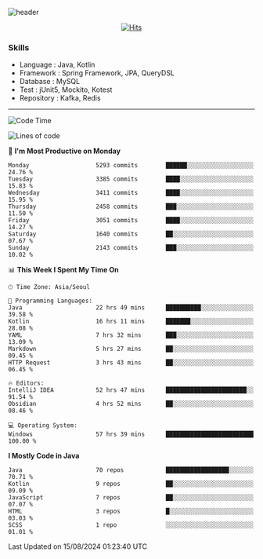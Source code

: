 <!-- Github Profile Readme로 프로필 꾸미기 : https://zzsza.github.io/development/2020/07/10/make-github-profile-readme/ -->

<!-- github theme -->
  <!-- 
    ![header](https://capsule-render.vercel.app/api?type=slice&color=e0f0e3&height=150&section=header&text=beasy&fontSize=45)
  -->
  ![header](https://capsule-render.vercel.app/api?type=soft&color=e0f0e3&height=150&section=header&text=Choi-YongSeok&fontSize=55&animation=twinkling)


<!-- hits count : https://hits.seeyoufarm.com/ -->
<div align=center>
    
  [![Hits](https://hits.seeyoufarm.com/api/count/incr/badge.svg?url=https%3A%2F%2Fgithub.com%2Fchoi-ys&count_bg=%2379C83D&title_bg=%23555555&icon=&icon_color=%23E7E7E7&title=hits&edge_flat=false)](https://hits.seeyoufarm.com)

</div>


<!-- Committed Top Lang -->
<div align=center>
</div>


### Skills
 - Language : Java, Kotlin
 - Framework : Spring Framework, JPA, QueryDSL
 - Database : MySQL
 - Test : jUnit5, Mockito, Kotest
 - Repository : Kafka, Redis

---

<!--START_SECTION:waka-->
![Code Time](http://img.shields.io/badge/Code%20Time-4%2C331%20hrs%207%20mins-blue)

![Lines of code](https://img.shields.io/badge/From%20Hello%20World%20I%27ve%20Written-14.9%20million%20lines%20of%20code-blue)

📅 **I'm Most Productive on Monday** 

```text
Monday                   5293 commits        ██████░░░░░░░░░░░░░░░░░░░   24.76 % 
Tuesday                  3385 commits        ████░░░░░░░░░░░░░░░░░░░░░   15.83 % 
Wednesday                3411 commits        ████░░░░░░░░░░░░░░░░░░░░░   15.95 % 
Thursday                 2458 commits        ███░░░░░░░░░░░░░░░░░░░░░░   11.50 % 
Friday                   3051 commits        ████░░░░░░░░░░░░░░░░░░░░░   14.27 % 
Saturday                 1640 commits        ██░░░░░░░░░░░░░░░░░░░░░░░   07.67 % 
Sunday                   2143 commits        ███░░░░░░░░░░░░░░░░░░░░░░   10.02 % 
```


📊 **This Week I Spent My Time On** 

```text
🕑︎ Time Zone: Asia/Seoul

💬 Programming Languages: 
Java                     22 hrs 49 mins      ██████████░░░░░░░░░░░░░░░   39.58 % 
Kotlin                   16 hrs 11 mins      ███████░░░░░░░░░░░░░░░░░░   28.08 % 
YAML                     7 hrs 32 mins       ███░░░░░░░░░░░░░░░░░░░░░░   13.09 % 
Markdown                 5 hrs 27 mins       ██░░░░░░░░░░░░░░░░░░░░░░░   09.45 % 
HTTP Request             3 hrs 43 mins       ██░░░░░░░░░░░░░░░░░░░░░░░   06.45 % 

🔥 Editors: 
IntelliJ IDEA            52 hrs 47 mins      ███████████████████████░░   91.54 % 
Obsidian                 4 hrs 52 mins       ██░░░░░░░░░░░░░░░░░░░░░░░   08.46 % 

💻 Operating System: 
Windows                  57 hrs 39 mins      █████████████████████████   100.00 % 
```

**I Mostly Code in Java** 

```text
Java                     70 repos            ██████████████████░░░░░░░   70.71 % 
Kotlin                   9 repos             ██░░░░░░░░░░░░░░░░░░░░░░░   09.09 % 
JavaScript               7 repos             ██░░░░░░░░░░░░░░░░░░░░░░░   07.07 % 
HTML                     3 repos             █░░░░░░░░░░░░░░░░░░░░░░░░   03.03 % 
SCSS                     1 repo              ░░░░░░░░░░░░░░░░░░░░░░░░░   01.01 % 
```




 Last Updated on 15/08/2024 01:23:40 UTC
<!--END_SECTION:waka-->

<!-- 
![footer](https://capsule-render.vercel.app/api?section=footer&type=slice&color=e0f0e3)
-->

